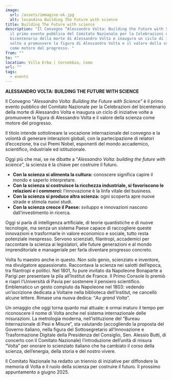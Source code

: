 ```yaml
---
image:
  url: /assets/immagine-ok.jpg
  alt: locandina Building The Future with science
title: Building The Future with science
description: "Il Convegno “Alessandro Volta: Building the Future with Science” è
  il primo evento pubblico del Comitato Nazionale per la Celebrazioni del
  bicentenario della morte di Alessandro Volta e inaugura un ciclo di iniziative
  volte a promuovere la figura di Alessandro Volta e il valore della scienza
  come motore del progresso. "
from: ""
to: ""
location: Villa Erba | Cernobbio, Como
url: ""
tags:
  - events
---
```

**ALESSANDRO VOLTA: BUILDING THE FUTURE WITH SCIENCE** 

Il Convegno “*Alessandro Volta: Building the Future with Science*” è il primo evento pubblico del Comitato Nazionale per la Celebrazioni del bicentenario della morte di Alessandro Volta e inaugura un ciclo di iniziative volte a promuovere la figura di Alessandro Volta e il valore della scienza come motore del progresso. 

Il titolo intende sottolineare la vocazione internazionale del convegno e la volontà di generare interazioni globali, con la partecipazione di relatori d’eccezione, tra cui Premi Nobel, esponenti del mondo accademico, scientifico, industriale ed istituzionale. 

Oggi più che mai, se ne dibatte a “*Alessandro Volta: building the future with science*”, la scienza è la chiave per costruire il futuro.  

* **Con la scienza si alimenta la cultura:** conoscere significa capire il mondo e saperlo interpretare. 
* **Con la scienza si costruisce la ricchezza industriale, si favoriscono le relazioni e i commerci:** l’innovazione è la linfa vitale del business. 
* **Con la scienza si produce altra scienza:** ogni scoperta apre nuove strade e stimola nuovi studi. 
* **Con la scienza cresce il Paese:** sviluppo e innovazioni nascono dall’investimento in ricerca. 

Oggi si parla di intelligenza artificiale, di teorie quantistiche e di nuove tecnologie, ma senza un sistema Paese capace di raccogliere queste innovazioni e trasformarle in valore economico e sociale, tutto resta potenziale inespresso. Servono scienziati, filantropi, accademici per raccontare la scienza ai legislatori, alle future generazioni e al mondo imprenditoriale e manageriale per farla diventare progresso concreto. 

Volta fu maestro anche in questo. Non solo genio, scienziato e inventore, ma divulgatore appassionato. Raccontava la scienza nei salotti dell’epoca, tra filantropi e politici. Nel 1801, fu pure invitato da Napoleone Bonaparte a Parigi per presentare la pila all’Institut de France. Il Primo Console lo premiò e riaprì l’Università di Pavia per sostenere il pensiero scientifico. Emblematico un gesto compiuto da Napoleone nel 1803: vedendo un’iscrizione dedicata a Voltaire nella biblioteca dell’Institut, ne cancellò alcune lettere. Rimase una nuova dedica: “*Au grand Volta*”. 

Un omaggio che oggi torna quanto mai attuale: è ormai maturo il tempo per riconoscere il nome di Volta anche nel sistema internazionale delle misurazioni. La metrologia moderna, nell’istituzione del “Bureau Internazionale di Pesi e Misure”, sta valutando (accogliendo la proposta del Governo italiano, nella figura del Sottosegretario all’Innovazione e Trasformazione Digitale della Presidenza del Consiglio, Sen. Alessio Butti, di concerto con il Comitato Nazionale) l’introduzione dell’unità di misura “Volta” per onorare lo scienziato italiano che ha cambiato il corso della scienza, dell’energia, della storia e del nostro vivere.  

Il Comitato Nazionale ha redatto un triennio di iniziative per diffondere la memoria di Volta e il ruolo della scienza per costruire il futuro. Il prossimo appuntamento a giugno 2025.
